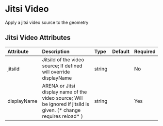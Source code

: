 
Jitsi Video
===========


Apply a jitsi video source to the geometry

Jitsi Video Attributes
-----------------------

|Attribute|Description|Type|Default|Required|
| :--- | :--- | :--- | :--- | :--- |
|jitsiId|JitsiId of the video source; If defined will override displayName|string||No|
|displayName|ARENA or Jitsi display name of the video source; Will be ignored if jitsiId is given. (* change requires reload* ) |string||Yes|
